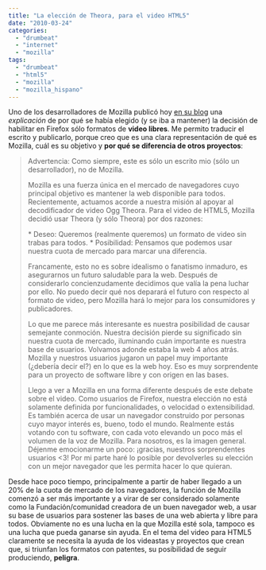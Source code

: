 ```yaml
---
title: "La elección de Theora, para el video HTML5"
date: "2010-03-24"
categories: 
  - "drumbeat"
  - "internet"
  - "mozilla"
tags: 
  - "drumbeat"
  - "html5"
  - "mozilla"
  - "mozilla_hispano"
---
```


Uno de los desarrolladores de Mozilla publicó hoy [en su blog](http://stechz.com/2010/what-you-should-understand-about-mozilla/) una _explicación_ de por qué se había elegido (y se iba a mantener) la decisión de habilitar en Firefox sólo formatos de **video libres**. Me permito traducir el escrito y publicarlo, porque creo que es una clara representación de qué es Mozilla, cuál es su objetivo y **por qué se diferencia de otros proyectos**:

> Advertencia: Como siempre, este es sólo un escrito mio (sólo un desarrollador), no de Mozilla.
> 
> Mozilla es una fuerza única en el mercado de navegadores cuyo principal objetivo es mantener la web disponible para todos. Recientemente, actuamos acorde a nuestra misión al apoyar al decodificador de video Ogg Theora. Para el video de HTML5, Mozilla decidió usar Theora (y sólo Theora) por dos razones:
> 
> \* Deseo: Queremos (realmente queremos) un formato de video sin trabas para todos. \* Posibilidad: Pensamos que podemos usar nuestra cuota de mercado para marcar una diferencia.
> 
> Francamente, esto no es sobre idealismo o fanatismo inmaduro, es asegurarnos un futuro saludable para la web. Después de considerarlo concienzudamente decidimos que valía la pena luchar por ello. No puedo decir qué nos deparará el futuro con respecto al formato de video, pero Mozilla hará lo mejor para los consumidores y publicadores.
> 
> Lo que me parece más interesante es nuestra posibilidad de causar semejante conmoción. Nuestra decisión pierde su significado sin nuestra cuota de mercado, iluminando cuán importante es nuestra base de usuarios. Volvamos adonde estaba la web 4 años atrás. Mozilla y nuestros usuarios jugaron un papel muy importante (¿debería decir el?) en lo que es la web hoy. Eso es muy sorprendente para un proyecto de software libre y con origen en las bases.
> 
> Llego a ver a Mozilla en una forma diferente después de este debate sobre el video. Como usuarios de Firefox, nuestra elección no está solamente definida por funcionalidades, o velocidad o extensibilidad. Es también acerca de usar un navegador construido por personas cuyo mayor interés es, bueno, todo el mundo. Realmente estás votando con tu software, con cada voto elevando un poco más el volumen de la voz de Mozilla. Para nosotros, es la imagen general. Déjenme emocionarme un poco: ¡gracias, nuestros sorprendentes usuarios <3! Por mi parte haré lo posible por devolverles su elección con un mejor navegador que les permita hacer lo que quieran.

Desde hace poco tiempo, principalmente a partir de haber llegado a un 20% de la cuota de mercado de los navegadores, la función de Mozilla comenzó a ser más importante y a virar de ser considerado solamente como la Fundación/comunidad creadora de un buen navegador web, a usar su base de usuarios para sostener las bases de una web abierta y libre para todos. Obviamente no es una lucha en la que Mozilla esté sola, tampoco es una lucha que pueda ganarse sin ayuda. En el tema del video para HTML5 claramente se necesita la ayuda de los videastas y proyectos que crean que, si triunfan los formatos con patentes, su posibilidad de seguir produciendo, **peligra**.
